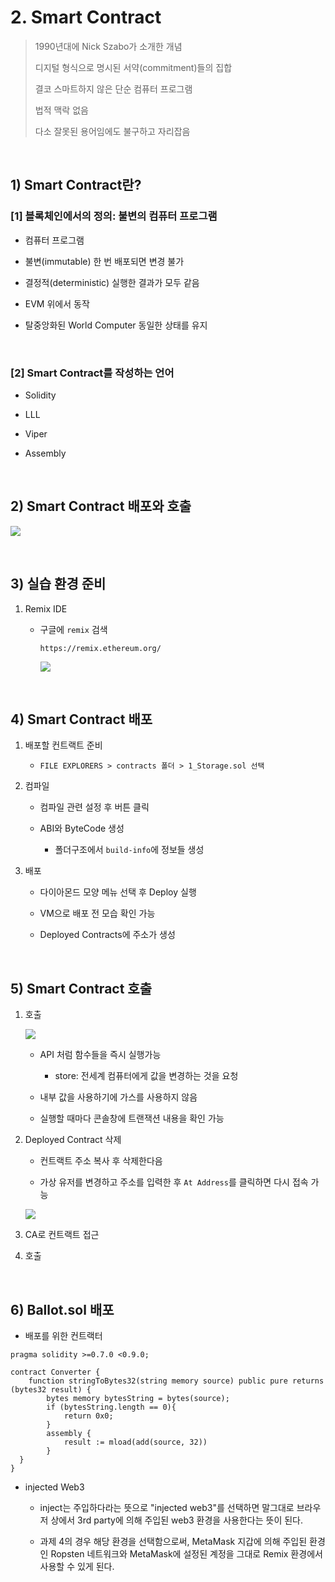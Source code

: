 # 2. Smart Contract

> 1990년대에 Nick Szabo가 소개한 개념
> 
> 디지털 형식으로 명시된 서약(commitment)들의 집합
> 
> 결코 스마트하지 않은 단순 컴퓨터 프로그램
> 
> 법적 맥락 없음
> 
> 다소 잘못된 용어임에도 불구하고 자리잡음

<br>

## 1) Smart Contract란?

### [1] 블록체인에서의 정의: 불변의 컴퓨터 프로그램

* 컴퓨터 프로그램

* 불변(immutable) 한 번 배포되면 변경 불가

* 결정적(deterministic) 실행한 결과가 모두 같음

* EVM 위에서 동작

* 탈중앙화된 World Computer 동일한 상태를 유지

<br>

### [2] Smart Contract를 작성하는 언어

* Solidity

* LLL

* Viper

* Assembly

<br>

## 2) Smart Contract 배포와 호출

![](assets/2022-08-25-16-08-03-image.png)

<br>

## 3) 실습 환경 준비

1. Remix IDE
   
   * 구글에 `remix` 검색
     
     ```url
     https://remix.ethereum.org/
     ```
     
     ![](assets/2022-08-25-16-10-24-image.png)

<br>

## 4) Smart Contract 배포

1. 배포할 컨트랙트 준비
   
   * `FILE EXPLORERS > contracts 폴더 > 1_Storage.sol 선택`

2. 컴파일
   
   * 컴파일 관련 설정 후 버튼 클릭
   
   * ABI와 ByteCode 생성
     
     * 폴더구조에서 `build-info`에 정보들 생성

3. 배포
   
   * 다이아몬드 모양 메뉴 선택 후 Deploy 실행
   
   * VM으로 배포 전 모습 확인 가능
   
   * Deployed Contracts에 주소가 생성

<br>

## 5) Smart Contract 호출

1. 호출
   
   ![](assets/2022-08-25-16-27-46-image.png)
   
   * API 처럼 함수들을 즉시 실행가능
     
     * store: 전세계 컴퓨터에게 값을 변경하는 것을 요청
   
   * 내부 값을 사용하기에 가스를 사용하지 않음
   
   * 실행할 때마다 콘솔창에 트랜잭션 내용을 확인 가능

2. Deployed Contract 삭제
   
   * 컨트랙트 주소 복사 후 삭제한다음
   
   * 가상 유저를 변경하고 주소를 입력한 후 `At Address`를 클릭하면 다시 접속 가능
   
   ![](assets/2022-08-25-16-32-57-image.png)

3. CA로 컨트랙트 접근

4. 호출

<br>

## 6) Ballot.sol 배포

*  배포를 위한 컨트랙터
  
  ```solution-file
  pragma solidity >=0.7.0 <0.9.0;
  
  contract Converter {
      function stringToBytes32(string memory source) public pure returns (bytes32 result) {
          bytes memory bytesString = bytes(source);
          if (bytesString.length == 0){
              return 0x0;
          }
          assembly {
              result := mload(add(source, 32))
          }
    }
  }
  ```

* injected Web3
  
  * inject는 주입하다라는 뜻으로 "injected web3"를 선택하면 말그대로 브라우저 상에서 3rd party에 의해 주입된 web3 환경을 사용한다는 뜻이 된다.
  
  * 과제 4의 경우 해당 환경을 선택함으로써, MetaMask 지갑에 의해 주입된 환경인 Ropsten 네트워크와 MetaMask에 설정된 계정을 그대로 Remix 환경에서 사용할 수 있게 된다.
